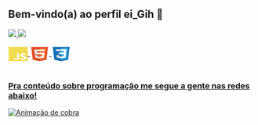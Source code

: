 ## Bem-vindo(a) ao perfil  ei_Gih  🍃

 <div>
  <a href="https://github.com/ei-Gih">
  <img height="180em" src="https://github-readme-stats.vercel.app/api?username=ei-Gih&show_icons=true&theme=merko&include_all_commits=true&count_private=true"/>
  <img height="180em" src="https://github-readme-stats.vercel.app/api/top-langs/?username=ei-Gih&layout=compact&langs_count=6&theme=merko"/>
</div>
<div style="display: inline_block"><br>
  <img align="center" alt="Js" height="30" width="40" src="https://raw.githubusercontent.com/devicons/devicon/master/icons/javascript/javascript-plain.svg ">
  <img align="center" alt="HTML" height="30" width="40" src="https://raw.githubusercontent.com/devicons/devicon/master/icons/html5/html5-original.svg ">
  <img align="center" alt="CSS" height="30" width="40" src="https://raw.githubusercontent.com/devicons/devicon/master/icons/css3/css3-original.svg ">
</div>
 
 <br>
 
  ### Pra conteúdo sobre programação me segue a gente nas redes abaixo!
 
<div>
  
  ![Animação de cobra](https://github.com/ei-Gih/ei-Gih/blob/output/github-contribution-grid-snake.svg)

</div>
